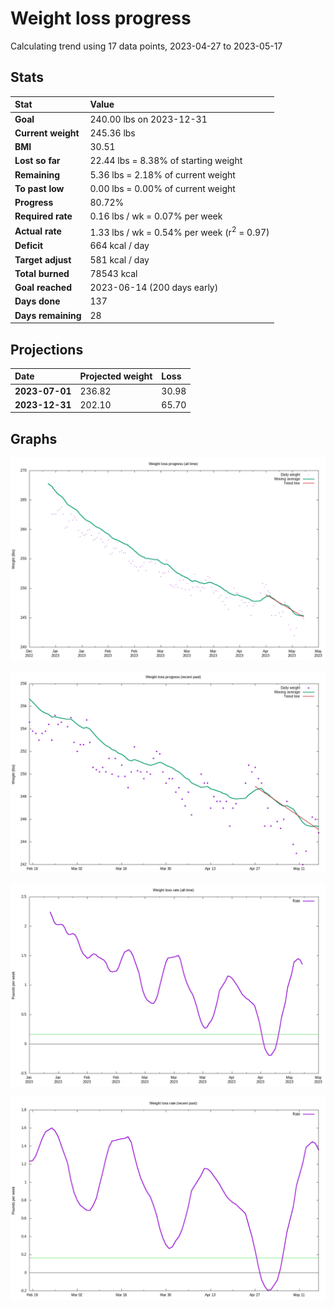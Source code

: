 # Weight loss progress

Calculating trend using 17 data points, 2023-04-27 to 2023-05-17

## Stats

Stat|Value
:-|:-
**Goal**|240.00 lbs on 2023-12-31
**Current weight**|245.36 lbs
**BMI**|30.51
**Lost so far**|22.44 lbs =  8.38% of starting weight
**Remaining**|5.36 lbs =  2.18% of current  weight
**To past low**|0.00 lbs =  0.00% of current  weight
**Progress**|80.72%
**Required rate**|0.16 lbs / wk = 0.07% per week
**Actual rate**|1.33 lbs / wk = 0.54% per week  (r<sup>2</sup> = 0.97)
**Deficit**|664 kcal / day
**Target adjust**|581 kcal / day
**Total burned**|78543 kcal
**Goal reached**|2023-06-14 (200 days early)
**Days done**|137
**Days remaining**|28

## Projections

Date|Projected weight|Loss
:-|:-|:-
**2023-07-01**|236.82|30.98
**2023-12-31**|202.10|65.70

## Graphs

![](weight-graph-alltime.png)

![](weight-graph-recent.png)

![](rate-graph-alltime.png)

![](rate-graph-recent.png)
